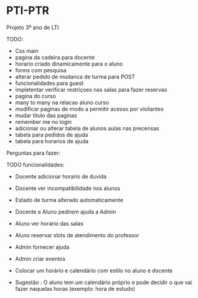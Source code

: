 # PTI-PTR
Projeto 3º ano de LTI

TODO:
- Css main
- pagina da cadeira para docente
- horario criado dinamicamente para o aluno
- forms com pesquisa
- alterar pedido de mudanca de turma para POST
- funcionalidades para guest
- impletentar verificar restriçoes nas salas para fazer reservas
- pagina do curso
- many to many na relacao aluno curso
- modificar paginas de modo a permitir acesso por visitantes
- mudar titulo das paginas
- remember me no login
- adicionar ou alterar tabela de alunos aulas nas precensas
- tabela para pedidos de ajuda
- tabela para horarios de ajuda

Perguntas para fazer:

TODO funcionalidades:
- Docente adicionar horario de duvida
- Docente ver incompatibilidade nos alunos
- Estado de turma alterado automaticamente
- Docente e Aluno pedirem ajuda a Admin
- Aluno ver horário das salas
- Aluno reservar slots de atendimento do professor
- Admin fornecer ajuda 
- Admin criar eventos
- Colocar um horário e calendário com estilo no aluno e docente


- Sugestão : O aluno tem um calendário próprio e pode decidir o que vai fazer naquelas horas (exemplo: hora de estudo) 

